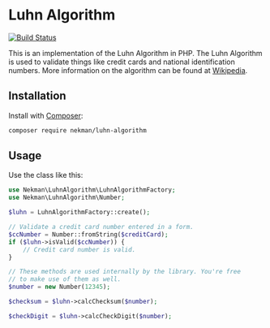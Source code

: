 # Luhn Algorithm

[![Build Status](https://travis-ci.org/Ekman/Luhn-Algorithm.svg?branch=master)](https://travis-ci.org/Ekman/Luhn-Algorithm)

This is an implementation of the Luhn Algorithm in PHP. The Luhn Algorithm is
used to validate things like credit cards and national identification numbers.
More information on the algorithm can be found at [Wikipedia](http://en.wikipedia.org/wiki/Luhn_algorithm).

## Installation

Install with [Composer](https://getcomposer.org/):

```bash
composer require nekman/luhn-algorithm
```

## Usage

Use the class like this:

```php
use Nekman\LuhnAlgorithm\LuhnAlgorithmFactory;
use Nekman\LuhnAlgorithm\Number;

$luhn = LuhnAlgorithmFactory::create();

// Validate a credit card number entered in a form.
$ccNumber = Number::fromString($creditCard);
if ($luhn->isValid($ccNumber)) {
	// Credit card number is valid.
}

// These methods are used internally by the library. You're free
// to make use of them as well.
$number = new Number(12345);

$checksum = $luhn->calcChecksum($number);

$checkDigit = $luhn->calcCheckDigit($number);
```